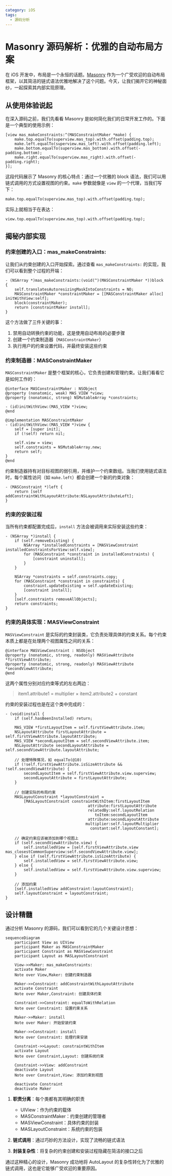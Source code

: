 ```yaml
---
category: iOS
tags:
  - 源码分析
---
```


# Masonry 源码解析：优雅的自动布局方案

在 iOS 开发中，布局是一个永恒的话题。[Masonry](https://github.com/SnapKit/Masonry) 作为一个广受欢迎的自动布局框架，以其简洁的链式语法优雅地解决了这个问题。今天，让我们揭开它的神秘面纱，一起探索其内部实现原理。

## 从使用体验说起

在深入源码之前，我们先看看 Masonry 是如何简化我们的日常开发工作的。下面是一个典型的使用示例：

```objc
[view mas_makeConstraints:^(MASConstraintMaker *make) {
    make.top.equalTo(superview.mas_top).with.offset(padding.top);
    make.left.equalTo(superview.mas_left).with.offset(padding.left);
    make.bottom.equalTo(superview.mas_bottom).with.offset(-padding.bottom);
    make.right.equalTo(superview.mas_right).with.offset(-padding.right);
}];
```

这段代码展示了 Masonry 的核心特点：通过一个优雅的 block 语法，我们可以用链式调用的方式设置视图的约束。`make` 参数就像是 `view` 的一个代理，当我们写下：

```objc
make.top.equalTo(superview.mas_top).with.offset(padding.top);
```

实际上就相当于在表达：

```objc
view.top.equalTo(superview.mas_top).with.offset(padding.top);
```

## 揭秘内部实现

### 约束创建的入口：mas_makeConstraints:

让我们从约束创建的入口开始探索。通过查看 `mas_makeConstraints:` 的实现，我们可以看到整个过程的开端：

```objc
- (NSArray *)mas_makeConstraints:(void(^)(MASConstraintMaker *))block {
    self.translatesAutoresizingMaskIntoConstraints = NO;
    MASConstraintMaker *constraintMaker = [[MASConstraintMaker alloc] initWithView:self];
    block(constraintMaker);
    return [constraintMaker install];
}
```

这个方法做了三件关键的事：
1. 禁用自动转换约束的功能，这是使用自动布局的必要步骤
2. 创建一个约束制造器（`MASConstraintMaker`）
3. 执行用户的约束设置代码，并最终安装这些约束

### 约束制造器：MASConstraintMaker

`MASConstraintMaker` 是整个框架的核心，它负责创建和管理约束。让我们看看它是如何工作的：

```objc
@interface MASConstraintMaker : NSObject
@property (nonatomic, weak) MAS_VIEW *view;
@property (nonatomic, strong) NSMutableArray *constraints;

- (id)initWithView:(MAS_VIEW *)view;
@end

@implementation MASConstraintMaker
- (id)initWithView:(MAS_VIEW *)view {
    self = [super init];
    if (!self) return nil;
    
    self.view = view;
    self.constraints = NSMutableArray.new;
    return self;
}
@end
```

约束制造器持有对目标视图的弱引用，并维护一个约束数组。当我们使用链式语法时，每个属性访问（如 `make.left`）都会创建一个新的约束对象：

```objc
- (MASConstraint *)left {
    return [self addConstraintWithLayoutAttribute:NSLayoutAttributeLeft];
}
```

### 约束的安装过程

当所有约束都配置完成后，`install` 方法会被调用来实际安装这些约束：

```objc
- (NSArray *)install {
    if (self.removeExisting) {
        NSArray *installedConstraints = [MASViewConstraint installedConstraintsForView:self.view];
        for (MASConstraint *constraint in installedConstraints) {
            [constraint uninstall];
        }
    }
    
    NSArray *constraints = self.constraints.copy;
    for (MASConstraint *constraint in constraints) {
        constraint.updateExisting = self.updateExisting;
        [constraint install];
    }
    [self.constraints removeAllObjects];
    return constraints;
}
```

### 约束的具体实现：MASViewConstraint

`MASViewConstraint` 是实际的约束封装类，它负责处理具体的约束关系。每个约束本质上都是在处理两个视图属性之间的关系：

```objc
@interface MASViewConstraint : NSObject
@property (nonatomic, strong, readonly) MASViewAttribute *firstViewAttribute;
@property (nonatomic, strong, readonly) MASViewAttribute *secondViewAttribute;
@end
```

这两个属性分别对应约束等式的左右两边：

> item1.attribute1 = multiplier × item2.attribute2 + constant

约束的安装过程也是在这个类中完成的：

```objc
- (void)install {
    if (self.hasBeenInstalled) return;
    
    MAS_VIEW *firstLayoutItem = self.firstViewAttribute.item;
    NSLayoutAttribute firstLayoutAttribute = self.firstViewAttribute.layoutAttribute;
    MAS_VIEW *secondLayoutItem = self.secondViewAttribute.item;
    NSLayoutAttribute secondLayoutAttribute = self.secondViewAttribute.layoutAttribute;

    // 处理特殊情况，如 equalTo(@10)
    if (!self.firstViewAttribute.isSizeAttribute && !self.secondViewAttribute) {
        secondLayoutItem = self.firstViewAttribute.view.superview;
        secondLayoutAttribute = firstLayoutAttribute;
    }
    
    // 创建实际的布局约束
    MASLayoutConstraint *layoutConstraint =
        [MASLayoutConstraint constraintWithItem:firstLayoutItem
                                    attribute:firstLayoutAttribute
                                    relatedBy:self.layoutRelation
                                       toItem:secondLayoutItem
                                    attribute:secondLayoutAttribute
                                   multiplier:self.layoutMultiplier
                                     constant:self.layoutConstant];
    
    // 确定约束应该被添加到哪个视图上
    if (self.secondViewAttribute.view) {
        self.installedView = [self.firstViewAttribute.view mas_closestCommonSuperview:self.secondViewAttribute.view];
    } else if (self.firstViewAttribute.isSizeAttribute) {
        self.installedView = self.firstViewAttribute.view;
    } else {
        self.installedView = self.firstViewAttribute.view.superview;
    }
    
    // 添加约束
    [self.installedView addConstraint:layoutConstraint];
    self.layoutConstraint = layoutConstraint;
}
```

## 设计精髓

通过分析 Masonry 的源码，我们可以看到它的几个关键设计思想：

```mermaid
sequenceDiagram
    participant View as UIView
    participant Maker as MASConstraintMaker
    participant Constraint as MASViewConstraint
    participant Layout as MASLayoutConstraint

    View->>Maker: mas_makeConstraints:
    activate Maker
    Note over View,Maker: 创建约束制造器
    
    Maker->>Constraint: addConstraintWithLayoutAttribute
    activate Constraint
    Note over Maker,Constraint: 创建具体约束
    
    Constraint->>Constraint: equalToWithRelation
    Note over Constraint: 设置约束关系
    
    Maker->>Maker: install
    Note over Maker: 开始安装约束
    
    Maker->>Constraint: install
    Note over Constraint: 处理约束安装
    
    Constraint->>Layout: constraintWithItem
    activate Layout
    Note over Constraint,Layout: 创建系统约束
    
    Constraint->>View: addConstraint
    deactivate Layout
    Note over Constraint,View: 添加约束到视图
    
    deactivate Constraint
    deactivate Maker
```

1. **职责分离**：每个类都有其明确的职责
   - UIView：作为约束的载体
   - MASConstraintMaker：约束创建的管理者
   - MASViewConstraint：具体约束的封装
   - MASLayoutConstraint：系统约束的包装

2. **链式调用**：通过巧妙的方法设计，实现了流畅的链式语法

3. **封装复杂性**：将复杂的约束创建和安装过程隐藏在简洁的接口之后

通过这种精心的设计，Masonry 成功地将 AutoLayout 的复杂性转化为了优雅的链式调用，这也是它能够广受欢迎的重要原因。






